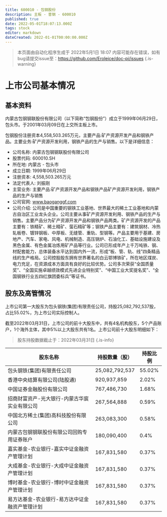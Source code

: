 ```yaml
---
title: 600010 - 包钢股份
description: 主板 - 普钢 - 600010
published: true
date: 2022-05-01T18:07:13.000Z
tags: stock
editor: markdown
dateCreated: 2022-01-01T00:00:00.000Z
---
```


> 本页面由自动化程序生成于 2022年5月1日 18:07
> 内容可能存在错误，如有bug请提交issue至：https://github.com/Eroleice/doc-pi/issues
{.is-warning}

# 上市公司基本情况

## 基本资料

内蒙古包钢钢联股份有限公司（以下简称“包钢股份”）成立于1999年06月29日，包头市。于2001年03月09日在上交所主板上市。

包钢股份注册资本4,558,503.265万元，主要产品:矿产资源开发产品和钢铁产品。主要业务:矿产资源开发利用，钢铁产品的生产与销售。以下是详细信息：

- 公司名称: 内蒙古包钢钢联股份有限公司
- 股票代码: 600010.SH
- 所在地: 内蒙古 - 包头市
- 成立日期: 1999年06月29日
- 注册资本: 4,558,503.265万元
- 法定代表人: 刘振刚
- 主营业务: 主要产品:矿产资源开发产品和钢铁产品矿产资源开发利用，钢铁产品的生产与销售
- 公司官网: www.baoganggf.com
- 公司介绍: 公司是中国重要的钢铁工业基地、世界最大的稀土工业基地和内蒙古自治区工业龙头企业。公司主要从事矿产资源开发利用、钢铁产品的生产与销售。主要产品分为矿产资源开发产品和钢铁产品两类。矿产资源开发的产品主要有：铁精矿、稀土精矿、萤石精矿等；钢铁产品主要有：建筑钢材、冷热轧板卷、镀锌钢板、中厚板、无缝管、重轨、型钢等。产品主要用于基建、房地产、汽车、家电、风电、机械制造、高压锅炉、石油化工、基础设施建设及黑色金属、有色金属冶炼用矿产品等行业。公司已形成年产上千万吨铁、钢、材配套能力，总体装备水平达到国内外一流，形成“板、管、轨、线”四条精品线的生产格局。公司控股股东拥有世界著名的白云鄂博铁矿，所在地区煤炭、电力充足，在资源成本方面具有良好的比较优势。公司多次荣获“全国质量奖”、“全国实施卓越绩效模式先进企业特别奖”、“中国工业大奖提名奖”、“全国钢铁行业五四红旗团委标兵”等证书。


## 股东及高管情况

上市公司第一大股东为包头钢铁(集团)有限责任公司，持股25,082,792,537股，占比55.02%，为上市公司实际控制人。

截至2022年03月31日，上市公司的前十大股东中，共有4名机构股东，5个产品账户，1个海外主体，其中5%以上大股东共有1名。上市公司前十大股东明细如下：

> 股东持股数据截止于：2022年03月31日
{.is-info}

| 股东名称 | 持股数量（股） | 持股比例 |
| --- | --- | --- |
| 包头钢铁(集团)有限责任公司 | 25,082,792,537 | 55.02% |
| 香港中央结算有限公司(陆股通) | 920,937,859 | 2.02% |
| 中国证券金融股份有限公司 | 767,486,730 | 1.68% |
| 招商财富资产-光大银行-内蒙古华宸实业有限公司 | 267,564,888 | 0.59% |
| 中国北方稀土(集团)高科技股份有限公司 | 263,083,300 | 0.58% |
| 内蒙古包钢钢联股份有限公司回购专用证券账户 | 180,090,400 | 0.4% |
| 嘉实基金-农业银行-嘉实中证金融资产管理计划 | 167,831,580 | 0.37% |
| 大成基金-农业银行-大成中证金融资产管理计划 | 167,831,580 | 0.37% |
| 博时基金-农业银行-博时中证金融资产管理计划 | 167,831,580 | 0.37% |
| 易方达基金-农业银行-易方达中证金融资产管理计划 | 167,831,580 | 0.37% |




